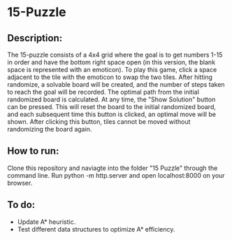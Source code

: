 # 15-Puzzle

## Description:
The 15-puzzle consists of a 4x4 grid where the goal is to get numbers 1-15 in order and have the bottom right space open (in this version, the blank space is represented with an emoticon). To play this game, click a space adjacent to the tile with the emoticon to swap the two tiles. After hitting randomize, a solvable board will be created, and the number of steps taken to reach the goal will be recorded. The optimal path from the initial randomized board is calculated. At any time, the "Show Solution" button can be pressed. This will reset the board to the initial randomized board, and each subsequent time this button is clicked, an optimal move will be shown. After clicking this button, tiles cannot be moved without randomizing the board again.

## How to run:
Clone this repository and naviagte into the folder "15 Puzzle" through the command line. Run python -m http.server and open localhost:8000 on your browser.

## To do:
- Update A* heuristic.
- Test different data structures to optimize A* efficiency.
